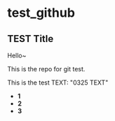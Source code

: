 # test_github

## TEST Title
Hello~

This is the repo for git test.

This is the test TEXT: "0325 TEXT"

- **1**
- **2**
- **3**
